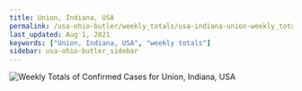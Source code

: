 ```yaml
---
title: Union, Indiana, USA
permalink: /usa-ohio-butler/weekly_totals/usa-indiana-union-weekly_totals.html
last_updated: Aug 1, 2021
keywords: ["Union, Indiana, USA", "weekly totals"]
sidebar: usa-ohio-butler_sidebar
---
```


![Weekly Totals of Confirmed Cases for Union, Indiana, USA](/covid_tracker/images/graphs/usa-indiana-union-weekly_totals_graph.png)
